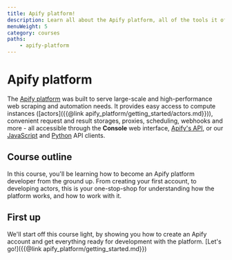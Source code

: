 ```yaml
---
title: Apify platform!
description: Learn all about the Apify platform, all of the tools it offers, and how it can improve your overall development experience.
menuWeight: 5
category: courses
paths:
    - apify-platform
---
```


# [](#about-the-platform) Apify platform

The [Apify platform](https://apify.com) was built to serve large-scale and high-performance web scraping and automation needs. It provides easy access to compute instances ([actors]({{@link apify_platform/getting_started/actors.md}})), convenient request and result storages, proxies, scheduling, webhooks and more - all accessible through the **Console** web interface, [Apify's API](https://docs.apify.com/api/v2), or our [JavaScript](https://docs.apify.com/apify-client-js) and [Python](https://docs.apify.com/apify-client-python) API clients.

## [](#this-course) Course outline

In this course, you'll be learning how to become an Apify platform developer from the ground up. From creating your first account, to developing actors, this is your one-stop-shop for understanding how the platform works, and how to work with it.

## [](#first) First up

We'll start off this course light, by showing you how to create an Apify account and get everything ready for development with the platform. [Let's go!]({{@link apify_platform/getting_started.md}})
